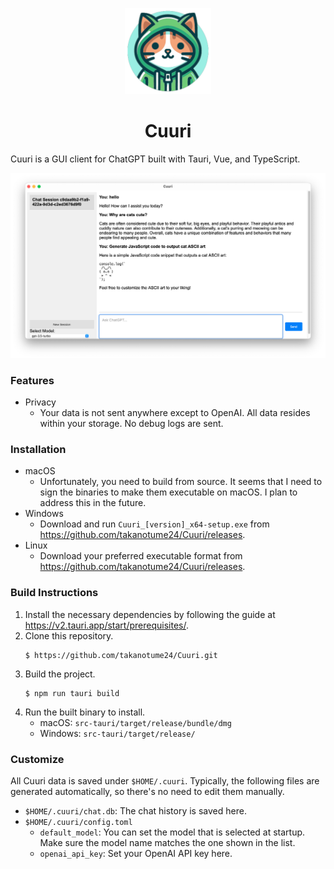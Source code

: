 <p align="center">
    <img src=https://github.com/takanotume24/cuuri/blob/master/src-tauri/icons/Square284x284Logo.png?raw=true width=138/>
</p>
<h1 align="center">Cuuri</h1>

Cuuri is a GUI client for ChatGPT built with Tauri, Vue, and TypeScript.

![Screenshot](./public/screenshot.png)

### Features

- Privacy
  - Your data is not sent anywhere except to OpenAI. All data resides within your storage. No debug logs are sent.

### Installation

- macOS
  - Unfortunately, you need to build from source. It seems that I need to sign the binaries to make them executable on macOS. I plan to address this in the future.
- Windows
  - Download and run `Cuuri_[version]_x64-setup.exe` from <https://github.com/takanotume24/Cuuri/releases>.
- Linux
  - Download your preferred executable format from <https://github.com/takanotume24/Cuuri/releases>.

### Build Instructions

1. Install the necessary dependencies by following the guide at <https://v2.tauri.app/start/prerequisites/>.
1. Clone this repository.
    ```
    $ https://github.com/takanotume24/Cuuri.git
    ```
1. Build the project.
    ```
    $ npm run tauri build
    ```
1. Run the built binary to install.
   - macOS: `src-tauri/target/release/bundle/dmg`
   - Windows: `src-tauri/target/release/`

### Customize
All Cuuri data is saved under `$HOME/.cuuri`. Typically, the following files are generated automatically, so there's no need to edit them manually.

- `$HOME/.cuuri/chat.db`: The chat history is saved here.
- `$HOME/.cuuri/config.toml`
  - `default_model`: You can set the model that is selected at startup. Make sure the model name matches the one shown in the list.
  - `openai_api_key`: Set your OpenAI API key here.


